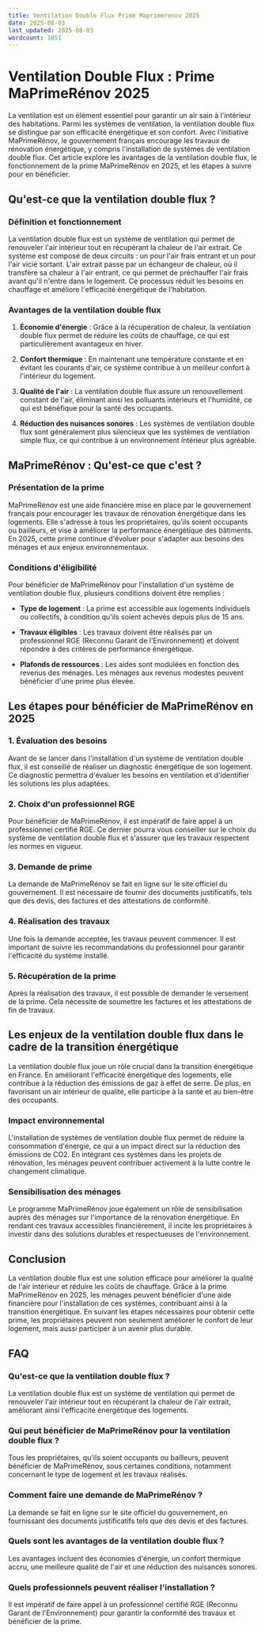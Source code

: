```yaml
---
title: Ventilation Double Flux Prime Maprimerenov 2025
date: 2025-08-03
last_updated: 2025-08-03
wordcount: 1051
---
```


# Ventilation Double Flux : Prime MaPrimeRénov 2025

La ventilation est un élément essentiel pour garantir un air sain à l'intérieur des habitations. Parmi les systèmes de ventilation, la ventilation double flux se distingue par son efficacité énergétique et son confort. Avec l'initiative MaPrimeRénov, le gouvernement français encourage les travaux de rénovation énergétique, y compris l'installation de systèmes de ventilation double flux. Cet article explore les avantages de la ventilation double flux, le fonctionnement de la prime MaPrimeRénov en 2025, et les étapes à suivre pour en bénéficier.

## Qu'est-ce que la ventilation double flux ?

### Définition et fonctionnement

La ventilation double flux est un système de ventilation qui permet de renouveler l'air intérieur tout en récupérant la chaleur de l'air extrait. Ce système est composé de deux circuits : un pour l'air frais entrant et un pour l'air vicié sortant. L'air extrait passe par un échangeur de chaleur, où il transfère sa chaleur à l'air entrant, ce qui permet de préchauffer l'air frais avant qu'il n'entre dans le logement. Ce processus réduit les besoins en chauffage et améliore l'efficacité énergétique de l'habitation.

### Avantages de la ventilation double flux

1. **Économie d'énergie** : Grâce à la récupération de chaleur, la ventilation double flux permet de réduire les coûts de chauffage, ce qui est particulièrement avantageux en hiver.
   
2. **Confort thermique** : En maintenant une température constante et en évitant les courants d'air, ce système contribue à un meilleur confort à l'intérieur du logement.

3. **Qualité de l'air** : La ventilation double flux assure un renouvellement constant de l'air, éliminant ainsi les polluants intérieurs et l'humidité, ce qui est bénéfique pour la santé des occupants.

4. **Réduction des nuisances sonores** : Les systèmes de ventilation double flux sont généralement plus silencieux que les systèmes de ventilation simple flux, ce qui contribue à un environnement intérieur plus agréable.

## MaPrimeRénov : Qu'est-ce que c'est ?

### Présentation de la prime

MaPrimeRénov est une aide financière mise en place par le gouvernement français pour encourager les travaux de rénovation énergétique dans les logements. Elle s'adresse à tous les propriétaires, qu'ils soient occupants ou bailleurs, et vise à améliorer la performance énergétique des bâtiments. En 2025, cette prime continue d'évoluer pour s'adapter aux besoins des ménages et aux enjeux environnementaux.

### Conditions d'éligibilité

Pour bénéficier de MaPrimeRénov pour l'installation d'un système de ventilation double flux, plusieurs conditions doivent être remplies :

- **Type de logement** : La prime est accessible aux logements individuels ou collectifs, à condition qu'ils soient achevés depuis plus de 15 ans.
  
- **Travaux éligibles** : Les travaux doivent être réalisés par un professionnel RGE (Reconnu Garant de l'Environnement) et doivent répondre à des critères de performance énergétique.

- **Plafonds de ressources** : Les aides sont modulées en fonction des revenus des ménages. Les ménages aux revenus modestes peuvent bénéficier d'une prime plus élevée.

## Les étapes pour bénéficier de MaPrimeRénov en 2025

### 1. Évaluation des besoins

Avant de se lancer dans l'installation d'un système de ventilation double flux, il est conseillé de réaliser un diagnostic énergétique de son logement. Ce diagnostic permettra d'évaluer les besoins en ventilation et d'identifier les solutions les plus adaptées.

### 2. Choix d'un professionnel RGE

Pour bénéficier de MaPrimeRénov, il est impératif de faire appel à un professionnel certifié RGE. Ce dernier pourra vous conseiller sur le choix du système de ventilation double flux et s'assurer que les travaux respectent les normes en vigueur.

### 3. Demande de prime

La demande de MaPrimeRénov se fait en ligne sur le site officiel du gouvernement. Il est nécessaire de fournir des documents justificatifs, tels que des devis, des factures et des attestations de conformité.

### 4. Réalisation des travaux

Une fois la demande acceptée, les travaux peuvent commencer. Il est important de suivre les recommandations du professionnel pour garantir l'efficacité du système installé.

### 5. Récupération de la prime

Après la réalisation des travaux, il est possible de demander le versement de la prime. Cela nécessite de soumettre les factures et les attestations de fin de travaux.

## Les enjeux de la ventilation double flux dans le cadre de la transition énergétique

La ventilation double flux joue un rôle crucial dans la transition énergétique en France. En améliorant l'efficacité énergétique des logements, elle contribue à la réduction des émissions de gaz à effet de serre. De plus, en favorisant un air intérieur de qualité, elle participe à la santé et au bien-être des occupants.

### Impact environnemental

L'installation de systèmes de ventilation double flux permet de réduire la consommation d'énergie, ce qui a un impact direct sur la réduction des émissions de CO2. En intégrant ces systèmes dans les projets de rénovation, les ménages peuvent contribuer activement à la lutte contre le changement climatique.

### Sensibilisation des ménages

Le programme MaPrimeRénov joue également un rôle de sensibilisation auprès des ménages sur l'importance de la rénovation énergétique. En rendant ces travaux accessibles financièrement, il incite les propriétaires à investir dans des solutions durables et respectueuses de l'environnement.

## Conclusion

La ventilation double flux est une solution efficace pour améliorer la qualité de l'air intérieur et réduire les coûts de chauffage. Grâce à la prime MaPrimeRénov en 2025, les ménages peuvent bénéficier d'une aide financière pour l'installation de ces systèmes, contribuant ainsi à la transition énergétique. En suivant les étapes nécessaires pour obtenir cette prime, les propriétaires peuvent non seulement améliorer le confort de leur logement, mais aussi participer à un avenir plus durable.

## FAQ

### Qu'est-ce que la ventilation double flux ?

La ventilation double flux est un système de ventilation qui permet de renouveler l'air intérieur tout en récupérant la chaleur de l'air extrait, améliorant ainsi l'efficacité énergétique des logements.

### Qui peut bénéficier de MaPrimeRénov pour la ventilation double flux ?

Tous les propriétaires, qu'ils soient occupants ou bailleurs, peuvent bénéficier de MaPrimeRénov, sous certaines conditions, notamment concernant le type de logement et les travaux réalisés.

### Comment faire une demande de MaPrimeRénov ?

La demande se fait en ligne sur le site officiel du gouvernement, en fournissant des documents justificatifs tels que des devis et des factures.

### Quels sont les avantages de la ventilation double flux ?

Les avantages incluent des économies d'énergie, un confort thermique accru, une meilleure qualité de l'air et une réduction des nuisances sonores.

### Quels professionnels peuvent réaliser l'installation ?

Il est impératif de faire appel à un professionnel certifié RGE (Reconnu Garant de l'Environnement) pour garantir la conformité des travaux et bénéficier de la prime.
